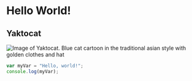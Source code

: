 # Hello World!

## Yaktocat
![Image of Yaktocat. Blue cat cartoon in the traditional asian style with golden clothes and hat](https://octodex.github.com/images/yaktocat.png)

``` javascript
var myVar = "Hello, world!";
console.log(myVar);
```
